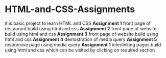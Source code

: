 # HTML-and-CSS-Assignments
it is basic project to learn HTML and CSS
**********Assignment 1**********
front page of restaurant build using html and css
**********Assignment 2**********
front page of website build using html and css
**********Assignment 3**********
front page of website build using html and css
**********Assignment 4**********
demostration of media query
**********Assignment 5**********
responsive page using media query
**********Assignment 1**********
interlinking pages build using html and css which can be visited by clicking on required section 



